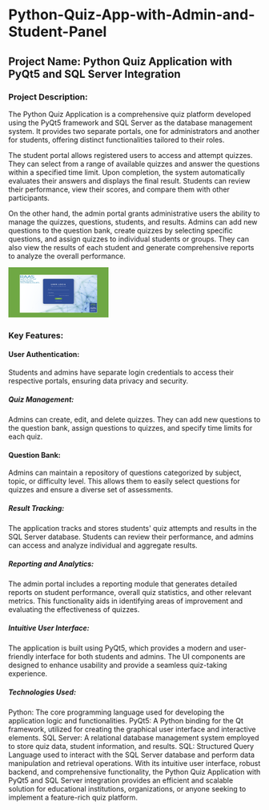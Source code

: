 # Python-Quiz-App-with-Admin-and-Student-Panel

## Project Name: Python Quiz Application with PyQt5 and SQL Server Integration

### Project Description:
The Python Quiz Application is a comprehensive quiz platform developed using the PyQt5 framework and SQL Server as the database management system. It provides two separate portals, one for administrators and another for students, offering distinct functionalities tailored to their roles.

The student portal allows registered users to access and attempt quizzes. They can select from a range of available quizzes and answer the questions within a specified time limit. Upon completion, the system automatically evaluates their answers and displays the final result. Students can review their performance, view their scores, and compare them with other participants.

On the other hand, the admin portal grants administrative users the ability to manage the quizzes, questions, students, and results. Admins can add new questions to the question bank, create quizzes by selecting specific questions, and assign quizzes to individual students or groups. They can also view the results of each student and generate comprehensive reports to analyze the overall performance.

<img src="RAAS Webpage.png" width="200" height="100"/>

### Key Features:

#### User Authentication:

Students and admins have separate login credentials to access their respective portals, ensuring data privacy and security.

##### Quiz Management: 

Admins can create, edit, and delete quizzes. They can add new questions to the question bank, assign questions to quizzes, and specify time limits for each quiz.

#### Question Bank:

Admins can maintain a repository of questions categorized by subject, topic, or difficulty level. This allows them to easily select questions for quizzes and ensure a diverse set of assessments.

##### Result Tracking: 

The application tracks and stores students' quiz attempts and results in the SQL Server database. Students can review their performance, and admins can access and analyze individual and aggregate results.

##### Reporting and Analytics:

The admin portal includes a reporting module that generates detailed reports on student performance, overall quiz statistics, and other relevant metrics. This functionality aids in identifying areas of improvement and evaluating the effectiveness of quizzes.

##### Intuitive User Interface:

The application is built using PyQt5, which provides a modern and user-friendly interface for both students and admins. The UI components are designed to enhance usability and provide a seamless quiz-taking experience.

##### Technologies Used:

Python: The core programming language used for developing the application logic and functionalities.
PyQt5: A Python binding for the Qt framework, utilized for creating the graphical user interface and interactive elements.
SQL Server: A relational database management system employed to store quiz data, student information, and results.
SQL: Structured Query Language used to interact with the SQL Server database and perform data manipulation and retrieval operations.
With its intuitive user interface, robust backend, and comprehensive functionality, the Python Quiz Application with PyQt5 and SQL Server integration provides an efficient and scalable solution for educational institutions, organizations, or anyone seeking to implement a feature-rich quiz platform.
